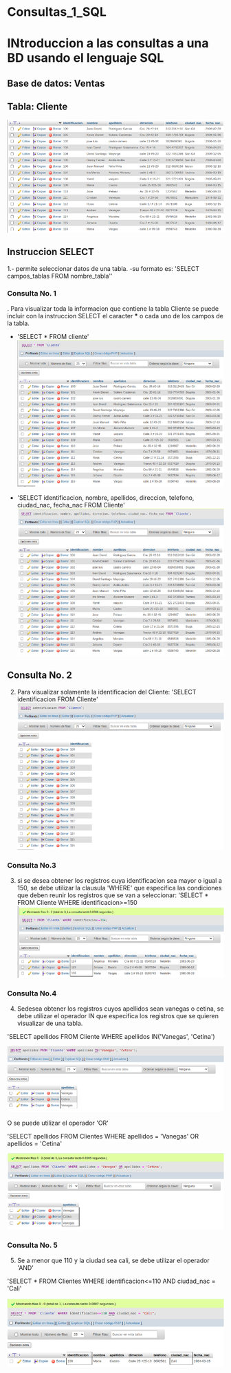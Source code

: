 # Consultas_1_SQL
# INtroduccion a las consultas a una BD usando el lenguaje SQL 

## Base de datos: Ventas 
## Tabla: Cliente 

![Tabla cliente](tabla.cliente.png "Tabla cliente")

## Instruccion SELECT
1.- permite seleccionar datos de una tabla.
-su formato es: 'SELECT campos_tablas FROM nombre_tabla''

### Consulta No. 1
. Para visualizar toda la informacion que contiene la tabla Cliente se puede incluir con la instruccion SELECT el caracter **\*** o cada uno de los campos de la tabla.

- 'SELECT * FROM cliente'
![consulta1](consulta_1_.png "consulta 1 - 1")

- 'SELECT identificacion, nombre, apellidos, direccion, telefono, ciudad_nac, fecha_nac FROM Cliente'
![consulta1](consulta1_2.png "Consulta 1 - 2")

## Consulta No. 2

2. Para visualizar solamente la identificacion del Cliente: 'SELECT identificacion FROM Cliente'
![consulta2](consulta2.png "Consulat 2")

### Consulta No.3

3. si se desea obtener los registros cuya identificacion sea mayor o igual a 150, se debe utilizar la clausula 'WHERE' que especifica las condiciones que deben reunir los registros que se van a seleccionar: 'SELECT * FROM Cliente WHERE identificacion>=150
![consulta3](consulta3.png "Consulta 3")

### Consulta No.4

4. Sedesea obtener los registros cuyos apellidos sean vanegas o cetina, se debe utilizar el operador IN que especifica los registros que se quieren visualizar de una tabla.

'SELECT apellidos FROM Cliente WHERE apellidos IN('Vanegas', 'Cetina')

![consulta4](consulta4.png "Consulta 4_1")

O se puede utilizar el operador 'OR'

'SELECT apellidos FROM Clientes WHERE apellidos = 'Vanegas' OR apellidos = 'Cetina'


![consulta4](consulta4_2.png "Consulta 4_2")

### Consulta No. 5

5. Se a menor que 110 y la ciudad sea cali, se debe utilizar el operador 'AND' 

'SELECT * FROM Clientes WHERE identificacion<=110 AND ciudad_nac = 'Cali'

![consulta5](consulta5.png "Consulta 5")